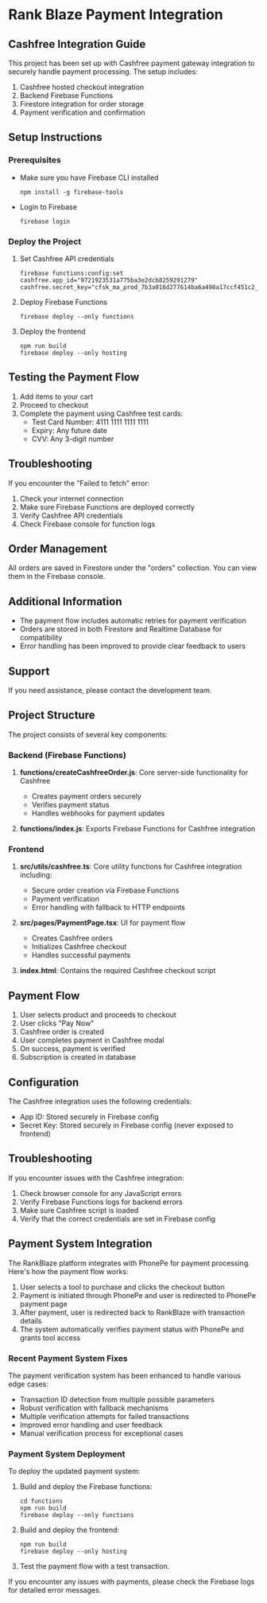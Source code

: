 # Rank Blaze Payment Integration

## Cashfree Integration Guide

This project has been set up with Cashfree payment gateway integration to securely handle payment processing. The setup includes:

1. Cashfree hosted checkout integration
2. Backend Firebase Functions 
3. Firestore integration for order storage
4. Payment verification and confirmation

## Setup Instructions

### Prerequisites

- Make sure you have Firebase CLI installed
  ```
  npm install -g firebase-tools
  ```

- Login to Firebase
  ```
  firebase login
  ```

### Deploy the Project

1. Set Cashfree API credentials
   ```
   firebase functions:config:set cashfree.app_id="9721923531a775ba3e2dcb8259291279" cashfree.secret_key="cfsk_ma_prod_7b3a016d277614ba6a498a17ccf451c2_f7f4ac4e"
   ```

2. Deploy Firebase Functions
   ```
   firebase deploy --only functions
   ```

3. Deploy the frontend
   ```
   npm run build
   firebase deploy --only hosting
   ```

## Testing the Payment Flow

1. Add items to your cart
2. Proceed to checkout
3. Complete the payment using Cashfree test cards:
   - Test Card Number: 4111 1111 1111 1111
   - Expiry: Any future date
   - CVV: Any 3-digit number

## Troubleshooting

If you encounter the "Failed to fetch" error:

1. Check your internet connection
2. Make sure Firebase Functions are deployed correctly
3. Verify Cashfree API credentials
4. Check Firebase console for function logs

## Order Management

All orders are saved in Firestore under the "orders" collection. You can view them in the Firebase console.

## Additional Information

- The payment flow includes automatic retries for payment verification
- Orders are stored in both Firestore and Realtime Database for compatibility
- Error handling has been improved to provide clear feedback to users

## Support

If you need assistance, please contact the development team.

## Project Structure

The project consists of several key components:

### Backend (Firebase Functions)

1. **functions/createCashfreeOrder.js**: Core server-side functionality for Cashfree
   - Creates payment orders securely
   - Verifies payment status
   - Handles webhooks for payment updates

2. **functions/index.js**: Exports Firebase Functions for Cashfree integration

### Frontend

1. **src/utils/cashfree.ts**: Core utility functions for Cashfree integration including:
   - Secure order creation via Firebase Functions
   - Payment verification 
   - Error handling with fallback to HTTP endpoints

2. **src/pages/PaymentPage.tsx**: UI for payment flow
   - Creates Cashfree orders
   - Initializes Cashfree checkout
   - Handles successful payments

3. **index.html**: Contains the required Cashfree checkout script

## Payment Flow

1. User selects product and proceeds to checkout
2. User clicks "Pay Now" 
3. Cashfree order is created
4. User completes payment in Cashfree modal
5. On success, payment is verified
6. Subscription is created in database

## Configuration

The Cashfree integration uses the following credentials:

- App ID: Stored securely in Firebase config
- Secret Key: Stored securely in Firebase config (never exposed to frontend)

## Troubleshooting

If you encounter issues with the Cashfree integration:

1. Check browser console for any JavaScript errors
2. Verify Firebase Functions logs for backend errors
3. Make sure Cashfree script is loaded
4. Verify that the correct credentials are set in Firebase config 

## Payment System Integration

The RankBlaze platform integrates with PhonePe for payment processing. Here's how the payment flow works:

1. User selects a tool to purchase and clicks the checkout button
2. Payment is initiated through PhonePe and user is redirected to PhonePe payment page
3. After payment, user is redirected back to RankBlaze with transaction details
4. The system automatically verifies payment status with PhonePe and grants tool access

### Recent Payment System Fixes

The payment verification system has been enhanced to handle various edge cases:

- Transaction ID detection from multiple possible parameters
- Robust verification with fallback mechanisms
- Multiple verification attempts for failed transactions
- Improved error handling and user feedback
- Manual verification process for exceptional cases

### Payment System Deployment

To deploy the updated payment system:

1. Build and deploy the Firebase functions:
   ```
   cd functions
   npm run build
   firebase deploy --only functions
   ```

2. Build and deploy the frontend:
   ```
   npm run build
   firebase deploy --only hosting
   ```

3. Test the payment flow with a test transaction.

If you encounter any issues with payments, please check the Firebase logs for detailed error messages. 